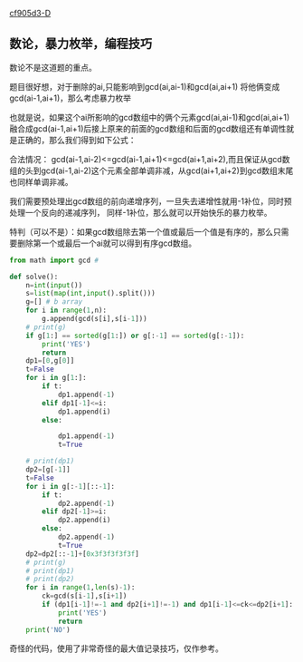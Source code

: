 <!--
 * @Author: Z-Es-0 zes18642300628@qq.com
 * @Date: 2024-06-17 18:28:15
 * @LastEditors: Z-Es-0 zes18642300628@qq.com
 * @LastEditTime: 2024-11-10 13:22:12
 * @FilePath: \Algorithm-learning-and-communication\24暑假集训\小学期\6-17.md
 * @Description: 这是默认设置,请设置`customMade`, 打开koroFileHeader查看配置 进行设置: https://github.com/OBKoro1/koro1FileHeader/wiki/%E9%85%8D%E7%BD%AE
-->
[cf905d3-D](https://codeforces.com/contest/1980/problem/D)

## 数论，暴力枚举，编程技巧

数论不是这道题的重点。

题目很好想，对于删除的ai,只能影响到gcd(ai,ai-1)和gcd(ai,ai+1) 将他俩变成gcd(ai-1,ai+1)，那么考虑暴力枚举

也就是说，如果这个ai所影响的gcd数组中的俩个元素gcd(ai,ai-1)和gcd(ai,ai+1)融合成gcd(ai-1,ai+1)后接上原来的前面的gcd数组和后面的gcd数组还有单调性就是正确的，那么我们得到如下公式：

合法情况：  gcd(ai-1,ai-2)<=gcd(ai-1,ai+1)<=gcd(ai+1,ai+2),而且保证从gcd数组的头到gcd(ai-1,ai-2)这个元素全部单调非减，从gcd(ai+1,ai+2)到gcd数组末尾也同样单调非减。

我们需要预处理出gcd数组的前向递增序列，一旦失去递增性就用-1补位，同时预处理一个反向的递减序列，
同样-1补位，那么就可以开始快乐的暴力枚举。

特判（可以不是）：如果gcd数组除去第一个值或最后一个值是有序的，那么只需要删除第一个或最后一个ai就可以得到有序gcd数组。



```python
from math import gcd # 

def solve():
    n=int(input())
    s=list(map(int,input().split()))
    g=[] # b array
    for i in range(1,n):
        g.append(gcd(s[i],s[i-1]))
    # print(g)
    if g[1:] == sorted(g[1:]) or g[:-1] == sorted(g[:-1]):
        print('YES')
        return
    dp1=[0,g[0]]
    t=False
    for i in g[1:]:
        if t:
            dp1.append(-1)
        elif dp1[-1]<=i:
            dp1.append(i)
        else:

            dp1.append(-1)
            t=True

    # print(dp1)
    dp2=[g[-1]]
    t=False
    for i in g[:-1][::-1]:
        if t:
            dp2.append(-1)
        elif dp2[-1]>=i:
            dp2.append(i)
        else:
            dp2.append(-1)
            t=True
    dp2=dp2[::-1]+[0x3f3f3f3f3f]
    # print(g)
    # print(dp1)
    # print(dp2)
    for i in range(1,len(s)-1):
        ck=gcd(s[i-1],s[i+1])
        if (dp1[i-1]!=-1 and dp2[i+1]!=-1) and dp1[i-1]<=ck<=dp2[i+1]:
            print('YES')
            return
    print('NO')

```

奇怪的代码，使用了非常奇怪的最大值记录技巧，仅作参考。